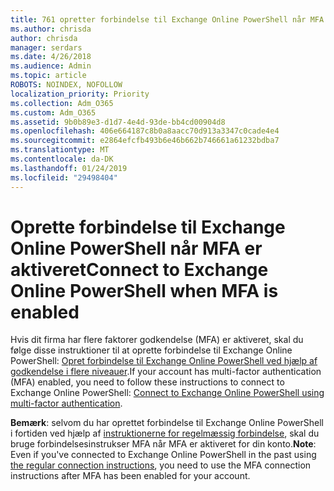 ```yaml
---
title: 761 opretter forbindelse til Exchange Online PowerShell når MFA er aktiveret
ms.author: chrisda
author: chrisda
manager: serdars
ms.date: 4/26/2018
ms.audience: Admin
ms.topic: article
ROBOTS: NOINDEX, NOFOLLOW
localization_priority: Priority
ms.collection: Adm_O365
ms.custom: Adm_O365
ms.assetid: 9b0b89e3-d1d7-4e4d-93de-bb4cd00904d8
ms.openlocfilehash: 406e664187c8b0a8aacc70d913a3347c0cade4e4
ms.sourcegitcommit: e2864efcfb493b6e46b662b746661a61232bdba7
ms.translationtype: MT
ms.contentlocale: da-DK
ms.lasthandoff: 01/24/2019
ms.locfileid: "29498404"
---
```

# <a name="connect-to-exchange-online-powershell-when-mfa-is-enabled"></a><span data-ttu-id="934dc-102">Oprette forbindelse til Exchange Online PowerShell når MFA er aktiveret</span><span class="sxs-lookup"><span data-stu-id="934dc-102">Connect to Exchange Online PowerShell when MFA is enabled</span></span>

<span data-ttu-id="934dc-103">Hvis dit firma har flere faktorer godkendelse (MFA) er aktiveret, skal du følge disse instruktioner til at oprette forbindelse til Exchange Online PowerShell: [Opret forbindelse til Exchange Online PowerShell ved hjælp af godkendelse i flere niveauer](https://docs.microsoft.com/powershell/exchange/exchange-online/connect-to-exchange-online-powershell/mfa-connect-to-exchange-online-powershell).</span><span class="sxs-lookup"><span data-stu-id="934dc-103">If your account has multi-factor authentication (MFA) enabled, you need to follow these instructions to connect to Exchange Online PowerShell: [Connect to Exchange Online PowerShell using multi-factor authentication](https://docs.microsoft.com/powershell/exchange/exchange-online/connect-to-exchange-online-powershell/mfa-connect-to-exchange-online-powershell).</span></span>
  
 <span data-ttu-id="934dc-104">**Bemærk**: selvom du har oprettet forbindelse til Exchange Online PowerShell i fortiden ved hjælp af [instruktionerne for regelmæssig forbindelse](https://docs.microsoft.com/powershell/exchange/exchange-online/connect-to-exchange-online-powershell/connect-to-exchange-online-powershell), skal du bruge forbindelsesinstrukser MFA når MFA er aktiveret for din konto.</span><span class="sxs-lookup"><span data-stu-id="934dc-104">**Note**: Even if you've connected to Exchange Online PowerShell in the past using [the regular connection instructions](https://docs.microsoft.com/powershell/exchange/exchange-online/connect-to-exchange-online-powershell/connect-to-exchange-online-powershell), you need to use the MFA connection instructions after MFA has been enabled for your account.</span></span>
  

